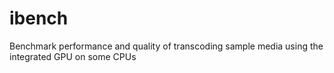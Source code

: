 # ibench
Benchmark performance and quality of transcoding sample media using the integrated GPU on some CPUs
